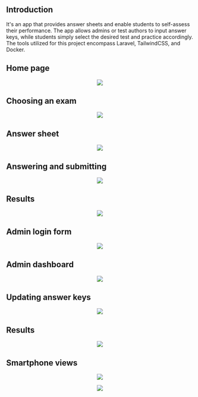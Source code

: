 ## Introduction

It's an app that provides answer sheets and enable students to self-assess their performance. The app allows admins or test authors to input answer keys, while students simply select the desired test and practice accordingly. The tools utilized for this project encompass Laravel, TailwindCSS, and Docker.

## Home page

<p align="center"><img src="screenshots/1.png"></p>

## Choosing an exam

<p align="center"><img src="screenshots/2.png"></p>

## Answer sheet

<p align="center"><img src="screenshots/3.png"></p>

## Answering and submitting

<p align="center"><img src="screenshots/4.png"></p>

## Results

<p align="center"><img src="screenshots/5.png"></p>

## Admin login form

<p align="center"><img src="screenshots/6.png"></p>

## Admin dashboard

<p align="center"><img src="screenshots/7.png"></p>

## Updating answer keys

<p align="center"><img src="screenshots/8.png"></p>

## Results

<p align="center"><img src="screenshots/9.png"></p>

## Smartphone views

<p align="center"><img src="screenshots/10.png"></p>

<p align="center"><img src="screenshots/11.png"></p>